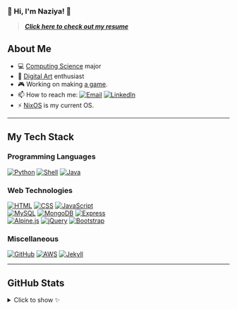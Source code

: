 ### 🍓 Hi, I'm Naziya! 🍓

> _**[Click here to check out my resume][resume]**_

## About Me

-   💻 [Computing Science][smu_cs] major
-   🎨 [Digital Art][ig_profile] enthusiast
-   🎮 Working on making [a game][noctrun].
-   📫 How to reach me: [![Email][img_email]][email] [![LinkedIn][img_linkedin]][linkedin]
-   ⚡ [NixOS][nix_os] is my current OS.

---

## My Tech Stack

### Programming Languages

[![Python][img_python]][python]
[![Shell][img_shell]][bash]
[![Java][img_java]][java]

### Web Technologies

[![HTML][img_html]][html]
[![CSS][img_css]][css]
[![JavaScript][img_js]][js] <br>
[![MySQL][img_mysql]][mysql]
[![MongoDB][img_mongodb]][mongodb]
[![Express][img_express]][express] <br>
[![Alpine.js][img_alpinejs]][alpinejs]
[![jQuery][img_jquery]][jquery]
[![Bootstrap][img_bootstrap]][bootstrap]

### Miscellaneous

[![GitHub][img_github]][github]
[![AWS][img_aws]][aws]
[![Jekyll][img_jekyll]][jekyll]

---

## GitHub Stats

<details>
<summary>Click to show ✨</summary>
<br />
<div align="center">
    <img src="https://gitstatus.cybar.dev/api?username=nazy00&hide_border=true&theme=dark&show_icons=true&count_private=true&icon_color=ea380d&bg_color=000" alt="stats" />
    <br />
    <img src="https://github-readme-streak-stats.herokuapp.com?user=nazy00&theme=highcontrast&hide_border=true&stroke=000&ring=ea380d&fire=fff&currStreakLabel=fff&date_format=j%20M%5B%20Y%5D" alt="streaks">
    <br />
    <img src="https://gitstatus.cybar.dev/api/top-langs/?username=nazy00&layout=compact&hide_border=true&langs_count=8&theme=dark&bg_color=000&" alt="languages" />
</div>
</details>

<!-- Links -->

[resume]: ./resume.pdf "Resume - Naziya Tasnim"
[smu]: https://www.smu.ca/ "SMU website"
[smu_cs]: https://www.smu.ca/academics/computing-science-program.html "CS at SMU"
[ig_profile]: https://www.instagram.com/hostile_user "Instagram profile @hostile_user"
[noctrun]: https://noctrun.cybar.dev/ "Noctrun"
[email]: mailto:naziya@cybar.dev "naziya@cybar.dev"
[linkedin]: https://linkedin.com/in/naziya-tasnim "Naziya's LinkedIn"
[wiki_linux]: https://en.wikipedia.org/wiki/Linux/ "Linux on Wikipedia"
[nix_os]: https://nixos.org/ "NixOS"
[python]: https://www.python.org "Python"
[java]: https://www.java.com "Java"
[html]: https://developer.mozilla.org/en-US/docs/Web/HTML "HTML5"
[css]: https://developer.mozilla.org/en-US/docs/Web/CSS "CSS3"
[js]: https://www.javascript.com "Javascript (ES6 standard)"
[mysql]: https://www.mysql.com/ "MySQL"
[mongodb]: https://www.mongodb.com/ "MongoDB"
[express]: https://expressjs.com/ "Express.js"
[bootstrap]: https://getbootstrap.com "Bootstrap 5"
[jquery]: https://tailwindcss.com "jQuery"
[alpinejs]: https://alpinejs.dev "Alpine.js"
[github]: https://github.com "GitHub"
[jekyll]: https://jekyllrb.com "Jekyll - static site generator"
[aws]: https://aws.amazon.com "Amazon Web Services"
[bash]: https://www.gnu.org/software/bash/ "Bash"

<!-- Contact -->

[img_email]: https://img.shields.io/badge/-Email-grey?style=flat&logo=mail.ru
[img_linkedin]: https://img.shields.io/badge/-LinkedIn-grey?style=flat&logo=linkedin

<!-- Badges -->

[img_python]: https://img.shields.io/badge/-Python-FFD43B?style=for-the-badge&logo=python&logoColor=white&labelColor=3670A0
[img_java]: https://img.shields.io/badge/-Java-firebrick?style=for-the-badge&logo=openjdk&logoColor=black&labelColor=ivory
[img_html]: https://img.shields.io/badge/-HTML-E34F26?style=for-the-badge&logo=html5&logoColor=white
[img_css]: https://img.shields.io/badge/-CSS-1572B6?style=for-the-badge&logo=css3&logoColor=white
[img_js]: https://img.shields.io/badge/-JS-F7DF1E?style=for-the-badge&logo=javascript&logoColor=black
[img_mysql]: https://img.shields.io/badge/-MySQL-f29111?style=for-the-badge&logo=mysql&logoColor=blue
[img_mongodb]: https://img.shields.io/badge/-MongoDB-4ea94b?style=for-the-badge&logo=mongodb&logoColor=white
[img_express]: https://img.shields.io/badge/-Express-ivory?style=for-the-badge&logo=express&logoColor=black
[img_bootstrap]: https://img.shields.io/badge/-Bootstrap-563D7C?style=for-the-badge&logo=bootstrap&logoColor=white
[img_jquery]: https://img.shields.io/badge/jQuery-%230769AD.svg?style=for-the-badge&logo=jquery&logoColor=white
[img_alpinejs]: https://img.shields.io/badge/-Alpine.js-azure?style=for-the-badge&logo=alpine.js
[img_github]: https://img.shields.io/badge/-GitHub-black?style=for-the-badge&logo=github&logoColor=white
[img_jekyll]: https://img.shields.io/badge/-Jekyll-CC0000?style=for-the-badge&logo=jekyll
[img_aws]: https://img.shields.io/badge/AWS-000?style=for-the-badge&logo=awslambda
[img_shell]: https://img.shields.io/badge/-Shell-seagreen?style=for-the-badge&logo=gnubash&logoColor=white&labelColor=darkslategrey
